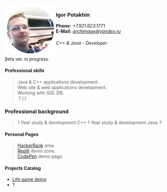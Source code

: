 <img src="2022-09-14_11-15-31.png" align="left" width="160" height="160">

### Igor Potakhin
<strong>Phone:</strong> <em>+7.921.623.1771</em><br>
<strong>E-Mail:</strong> <em>archimage@yandex.ru</em>
###### C++ & Java - Developer

βeta ver. in progress.<br>

#### Professional skills
> Java & C++ applications development.<br>
> Web site & web applications development.<br>
> Working with SQL DB.<br>
> .? (:)<br>

### Professional background
> 1 Year study & development C++
> 1 Year study & development Java
> .?


#### Personal Pages

> [HackerRank](https://www.hackerrank.com/archimage) area.<br>
> [Replit](https://replit.com/@archimage) demo zone.<br>
> [CodePen](https://codepen.io/archimage_wiz) demo page.<br>

#### Projects Catalog

+ [Life game demo](https://replit.com/@archimage/CPPCurs1Life)
+ ?

